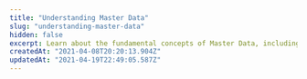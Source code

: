 ```yaml
---
title: "Understanding Master Data"
slug: "understanding-master-data"
hidden: false
excerpt: Learn about the fundamental concepts of Master Data, including its components, architecture, API usage, and schema lifecycle.
createdAt: "2021-04-08T20:20:13.904Z"
updatedAt: "2021-04-19T22:49:05.587Z"
---
```


<Flex>

<WhatsNextCard
title="Components"
description= "Learn about Data Entities, Documents, Fields, and Indexes in Master Data, and how these components work together to structure and optimize data for efficient querying."
linkTo="https://developers.vtex.com/docs/guides/master-data-components"
linkTitle="See more"
/>

<WhatsNextCard
title="Infrastructure"
description= "Learn how the Master Data core services (API, Worker, Storage, and Search Engine) ensure data consistency and efficient document management."
linkTo="https://developers.vtex.com/docs/guides/master-data-infrastructure"
linkTitle="See more"
/>

<WhatsNextCard
title="Master Data API"
description= "Learn how to manage and retrieve documents, define data structures, and configure searchable fields in Master Data."
linkTo="https://developers.vtex.com/docs/guides/master-data-schema-lifecycle"
linkTitle="See more"
/>

<WhatsNextCard
title="Data consistency and synchronization in Master Data"
description= "Learn how data synchronization operates across Master Data API endpoints."
linkTo="https://developers.vtex.com/docs/guides/data-consistency-and-synchronization-in-master-data"
linkTitle="See more"
/>

<WhatsNextCard
title="Schema Lifecycle"
description= "Learn how changes in a Master Data v2 Schema affect Data Entities."
linkTo="https://developers.vtex.com/docs/guides/master-data-schema-lifecycle"
linkTitle="See more"
/>

</Flex>
